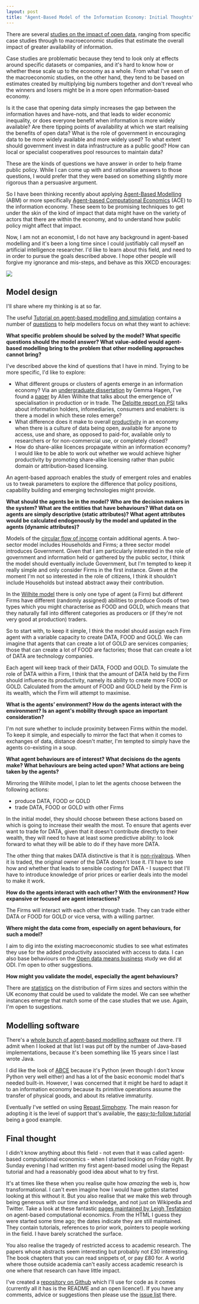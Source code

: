 ```yaml
---
layout: post
title: "Agent-Based Model of the Information Economy: Initial Thoughts"
---
```


There are several [studies on the impact of open data](https://medium.com/@ODIHQ/the-economic-impact-of-open-data-what-do-we-already-know-1a119c1958a0#.gafuoqaqu), ranging from specific case studies through to macroeconomic studies that estimate the overall impact of greater availability of information.

Case studies are problematic because they tend to look only at effects around specific datasets or companies, and it's hard to know how or whether these scale up to the economy as a whole. From what I've seen of the macroeconomic studies, on the other hand, they tend to be based on estimates created by multiplying big numbers together and don't reveal who the winners and losers might be in a more open information-based economy.

Is it the case that opening data simply increases the gap between the information haves and have-nots, and that leads to wider economic inequality, or does everyone benefit when information is more widely available? Are there tipping points of availability at which we start realising the benefits of open data? What is the role of government in encouraging data to be more widely available and more widely used? To what extent should government invest in data infrastructure as a public good? How can local or specialist cooperatives pool resources to maintain data?

These are the kinds of questions we have answer in order to help frame public policy. While I can come up with and rationalise answers to those questions, I would prefer that they were based on something slightly more rigorous than a persuasive argument.

So I have been thinking recently about applying [Agent-Based Modelling](https://en.wikipedia.org/wiki/Agent-based_model) (ABM) or more specifically [Agent-based Computational Economics](https://en.wikipedia.org/wiki/Agent-based_computational_economics) (ACE) to the information economy. These seem to be promising techniques to get under the skin of the kind of impact that data might have on the variety of actors that there are within the economy, and to understand how public policy might affect that impact.

Now, I am not an economist, I do not have any background in agent-based modelling and it's been a long time since I could justifiably call myself an artificial intelligence researcher. I'd like to learn about this field, and need to in order to pursue the goals described above. I hope other people will forgive my ignorance and mis-steps, and behave as this XKCD encourages:

[![](http://imgs.xkcd.com/comics/ten_thousand.png)](http://xkcd.com/1053/)

## Model design

I'll share where my thinking is at so far.

The useful [Tutorial on agent-based modelling and simulation](http://www.palgrave-journals.com/jos/journal/v4/n3/full/jos20103a.html) contains a number of [questions](http://www.palgrave-journals.com/jos/journal/v4/n3/full/jos20103a.html#.-Methods-for-agent-based-modelling) to help modellers focus on what they want to achieve:

**What specific problem should be solved by the model? What specific questions should the model answer? What value-added would agent-based modelling bring to the problem that other modelling approaches cannot bring?**

I've described above the kind of questions that I have in mind. Trying to be more specific, I'd like to explore:

  * What different groups or clusters of agents emerge in an information economy? Via an [undergraduate dissertation](http://www.doc.ic.ac.uk/teaching/distinguished-projects/2009/g.hagen.pdf) by Gemma Hagen, I've found a [paper](http://fmwww.bc.edu/cef00/papers/paper273.pdf) by Allen Wilhite that talks about the emergence of specialisation in production or in trade. The [Deloitte report on PSI](https://www.gov.uk/government/uploads/system/uploads/attachment_data/file/198905/bis-13-743-market-assessment-of-public-sector-information.pdf) talks about information holders, infomediaries, consumers and enablers: is there a model in which these roles emerge?
  * What difference does it make to overall [productivity](https://en.wikipedia.org/wiki/Productivity) in an economy when there is a culture of data being open, available for anyone to access, use and share, as opposed to paid-for, available only to researchers or for non-commercial use, or completely closed?
  * How do share-alike licences propagate within an information economy? I would like to be able to work out whether we would achieve higher productivity by promoting share-alike licensing rather than public domain or attribution-based licensing.

An agent-based approach enables the study of emergent roles and enables us to tweak parameters to explore the difference that policy positions, capability building and emerging technologies might provide.

**What should the agents be in the model? Who are the decision makers in the system? What are the entities that have behaviours? What data on agents are simply descriptive (static attributes)? What agent attributes would be calculated endogenously by the model and updated in the agents (dynamic attributes)?**

Models of the [circular flow of income](https://en.wikipedia.org/wiki/Circular_flow_of_income) contain additional agents. A two-sector model includes Households and Firms; a three sector model introduces Government. Given that I am particularly interested in the role of government and information held or gathered by the public sector, I think the model should eventually include Government, but I'm tempted to keep it really simple and only consider Firms in the first instance. Given at the moment I'm not so interested in the role of citizens, I think it shouldn't include Households but instead abstract away their contribution.

In the [Wilhite model](http://fmwww.bc.edu/cef00/papers/paper273.pdf) there is only one type of agent (a Firm) but different Firms have different (randomly assigned) abilities to produce Goods of two types which you might characterise as FOOD and GOLD, which means that they naturally fall into different categories as producers or (if they're not very good at production) traders.

So to start with, to keep it simple, I think the model should assign each Firm agent with a variable capacity to create DATA, FOOD and GOLD. We can imagine that agents that can create a lot of GOLD are services companies; those that can create a lot of FOOD are factories; those that can create a lot of DATA are technology companies.

Each agent will keep track of their DATA, FOOD and GOLD. To simulate the role of DATA within a Firm, I think that the amount of DATA held by the Firm should influence its productivity, namely its ability to create more FOOD or GOLD. Calculated from the amount of FOOD and GOLD held by the Firm is its wealth, which the Firm will attempt to maximise.

**What is the agents’ environment? How do the agents interact with the environment? Is an agent's mobility through space an important consideration?**

I'm not sure whether to include proximity between Firms within the model. To keep it simple, and especially to mirror the fact that when it comes to exchanges of data, distance doesn't matter, I'm tempted to simply have the agents co-existing in a soup.

**What agent behaviours are of interest? What decisions do the agents make? What behaviours are being acted upon? What actions are being taken by the agents?**

Mirroring the Wilhite model, I plan to let the agents choose between the following actions:

  * produce DATA, FOOD or GOLD
  * trade DATA, FOOD or GOLD with other Firms

In the initial model, they should choose between these actions based on which is going to increase their wealth the most. To ensure that agents ever want to trade for DATA, given that it doesn't contribute directly to their wealth, they will need to have at least some predictive ability: to look forward to what they will be able to do if they have more DATA.

The other thing that makes DATA distinctive is that it is [non-rivalrous](https://en.wikipedia.org/wiki/Rivalry_\(economics\)). When it is traded, the original owner of the DATA doesn't lose it. I'll have to see how and whether that leads to sensible costing for DATA - I suspect that I'll have to introduce knowledge of prior prices or earlier deals into the model to make it work.

**How do the agents interact with each other? With the environment? How expansive or focused are agent interactions?**

The Firms will interact with each other through trade. They can trade either DATA or FOOD for GOLD or vice versa, with a willing partner.

**Where might the data come from, especially on agent behaviours, for such a model?**

I aim to dig into the existing macroeconomic studies to see what estimates they use for the added productivity associated with access to data. I can also base behaviours on the [Open data means business](http://theodi.org/open-data-means-business) study we did at ODI. I'm open to other suggestions.

**How might you validate the model, especially the agent behaviours?**

There are [statistics](https://beta.ons.gov.uk/businessindustryandtrade/business/activitysizeandlocation) on the distribution of Firm sizes and sectors within the UK economy that could be used to validate the model. We can see whether instances emerge that match some of the case studies that we use. Again, I'm open to sugestions.

## Modelling software

There's a [whole bunch of agent-based modelling software](https://en.wikipedia.org/wiki/Comparison_of_agent-based_modeling_software) out there. I'll admit when I looked at that list I was put off by the number of Java-based implementations, because it's been something like 15 years since I last wrote Java. 

I did like the look of [ABCE](http://abce.readthedocs.org/en/latest/) because it's Python (even though I don't know Python very well either) and has a lot of the basic economic model that's needed built-in. However, I was concerned that it might be hard to adapt it to an information economy because its primitive operations assume the transfer of physical goods, and about its relative immaturity.

Eventually I've settled on using [Repast Simphony](http://repast.sourceforge.net/). The main reason for adopting it is the level of support that's available, the [easy-to-follow tutorial](http://repast.sourceforge.net/docs/ReLogoGettingStarted.pdf) being a good example.

## Final thought

I didn't know anything about this field - not even that it was called agent-based computational economics - when I started looking on Friday night. By Sunday evening I had written my first agent-based model using the Repast tutorial and had a reasonably good idea about what to try first.

It's at times like these when you realise quite how *amazing* the web is, how transformational. I can't even imagine how I would have gotten started looking at this without it. But you also realise that *we* make this web through being generous with our time and knowledge, and not just on Wikipedia and Twitter. Take a look at these fantastic [pages maintained by Leigh Tesfatsion](http://www2.econ.iastate.edu/tesfatsi/ace.htm) on agent-based computational economics. From the HTML I guess they were started some time ago; the dates indicate they are still maintained. They contain tutorials, references to prior work, pointers to people working in the field. I have barely scratched the surface.

You also realise the tragedy of restricted access to academic research. The papers whose abstracts seem interesting but probably not £30 interesting. The book chapters that you can read snippets of, or pay £80 for. A world where those outside academia can't easily access academic research is one where that research can have little impact.

I've created a [repository on Github](https://github.com/theodi/abm-information-economy) which I'll use for code as it comes (currently all it has is the README and an open licence!). If you have any comments, advice or suggestions then please use the [issue list](https://github.com/theodi/abm-information-economy/issues) there.